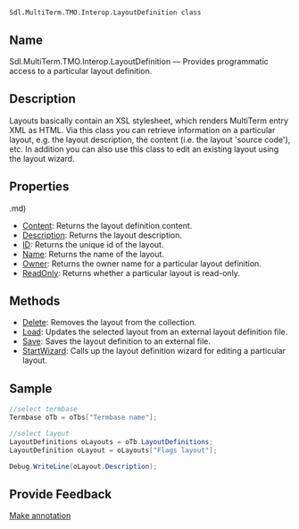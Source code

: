 

# 
    Sdl.MultiTerm.TMO.Interop.LayoutDefinition class




## Name

Sdl.MultiTerm.TMO.Interop.LayoutDefinition —          Provides programmatic access to a particular layout definition.



## Description



Layouts basically contain an XSL stylesheet, which renders MultiTerm entry XML as HTML. Via this class you can retrieve information on a particular layout, e.g. the layout description, the content (i.e. the layout 'source code'), etc. In addition you can also use this class to edit an existing layout using the layout wizard.



## Properties
.md)
* [Content](Sdl.MultiTerm.TMO.Interop.LayoutDefinition.Content.md): Returns the layout definition content.
* [Description](Sdl.MultiTerm.TMO.Interop.LayoutDefinition.Description.md): Returns the layout description.
* [ID](Sdl.MultiTerm.TMO.Interop.LayoutDefinition.ID.md): Returns the unique id of the layout.
* [Name](Sdl.MultiTerm.TMO.Interop.LayoutDefinition.Name.md): Returns the name of the layout.
* [Owner](Sdl.MultiTerm.TMO.Interop.LayoutDefinition.Owner.md): Returns the owner name for a particular layout definition.
* [ReadOnly](Sdl.MultiTerm.TMO.Interop.LayoutDefinition.ReadOnly.md): Returns whether a particular layout is read-only.




## Methods

* [Delete](Sdl.MultiTerm.TMO.Interop.LayoutDefinition.Delete.md): Removes the layout from the collection.
* [Load](Sdl.MultiTerm.TMO.Interop.LayoutDefinition.Load.md): Updates the selected layout from an external layout definition file.
* [Save](Sdl.MultiTerm.TMO.Interop.LayoutDefinition.Save.md): Saves the layout definition to an external file.
* [StartWizard](Sdl.MultiTerm.TMO.Interop.LayoutDefinition.StartWizard.md): Calls up the layout definition wizard for editing a particular layout.




## Sample


```cs
//select termbase
Termbase oTb = oTbs["Termbase name"];

//select layout
LayoutDefinitions oLayouts = oTb.LayoutDefinitions;
LayoutDefinition oLayout = oLayouts["Flags layout"];

Debug.WriteLine(oLayout.Description);
```



## Provide Feedback

[Make annotation](mailto:sdk-feedback@sdl.com&amp;subject=Reference%20for%20Sdl.MultiTerm.TMO.Interop.LayoutDefinition)

